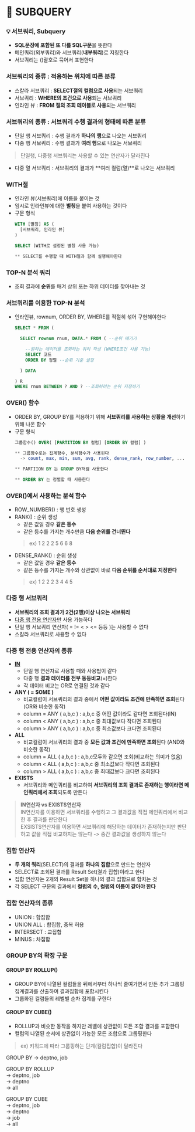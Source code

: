 # :pushpin: SUBQUERY

### :bulb: 서브쿼리, Subquery
- **SQL문장에 포함된 또 다를 SQL구문**을 뜻한다
- 메인쿼리(외부쿼리)와 서브쿼리(**내부쿼리**)로 지칭한다
- 서브쿼리는 ()괄호로 묶어서 표현한다

### 서브쿼리의 종류 : 적용하는 위치에 따른 분류
- 스칼라 서브쿼리 : **SELECT절의 컬럼으로 사용**되는 서브쿼리
- 서브쿼리 : **WHERE의 조건으로 사용**되는 서브쿼리
- 인라인 뷰 : **FROM 절의 조회 테이블로 사용**되는 서브쿼리

### 서브쿼리의 종류 : 서브쿼리 수행 결과의 형태에 따른 분류
- 단일 행 서브쿼리 : 수행 결과가 **하나의 행**으로 나오는 서브쿼리
- 다중 행 서브쿼리 : 수행 결과가 **여러 행**으로 나오는 서브쿼리
>  단일행, 다중행 서브쿼리는 사용할 수 있는 연산자가 달라진다
- 다중 열 서브쿼리 : 서브쿼리의 결과가 **여러 컬럼(열)**로 나오는 서브쿼리

### WITH절
- 인라인 뷰(서브쿼리)에 이름을 붙이는 것
- 임시로 인라인뷰에 대한 **별칭**을 붙여 사용하는 것이다
- 구문 형식
    ```sql
	WITH [별칭] AS (
	  [서브쿼리, 인라인 뷰]
	)

	SELECT (WITH로 설정된 별칭 사용 가능)
    
    ** SELECT를 수행할 때 WITH절과 함께 실행해야한다
    ```

### TOP-N 분석 쿼리
- 조회 결과에 **순위**를 매겨 상위 또는 하위 데이터를 찾아내는 것

### 서브쿼리를 이용한 TOP-N 분석
- 인라인뷰, rownum, ORDER BY, WHERE를 적절히 섞어 구현해야한다
    ```sql
	SELECT * FROM (

	  SELECT rownum rnum, DATA.* FROM ( --순위 매기기

	    --원하는 데이터를 조회하는 쿼리 작성 (WHERE조건 사용 가능)
	    SELECT 코드
	    ORDER BY 정렬 --순위 기준 설정

	  ) DATA

	) R
	WHERE rnum BETWEEN ? AND ? --조회하려는 순위 지정하기
    ```

### OVER() 함수
- ORDER BY, GROUP BY를 적용하기 위해 **서브쿼리를 사용하는 상황을 개선**하기 위해 나온 함수
- 구문 형식
    ```sql
	그룹함수() OVER( [PARTITION BY 컬럼] [ORDER BY 컬럼] )

	** 그룹함수로는 집계함수, 분석함수가 사용된다
	  -> count, max, min, sum, avg, rank, dense_rank, row_number, ...

	** PARTIION BY 는 GROUP BY처럼 사용한다

	** ORDER BY 는 정렬할 때 사용한다
    ```

### OVER()에서 사용하는 분석 함수
- ROW_NUMBER() : 행 번호 생성
- RANK() : 순위 생성
    - 같은 값일 경우 **같은 등수**
    - 같은 등수를 가지는 개수만큼 **다음 순위를 건너뛴다**
    > ex) 1 2 2 2 5 6 6 8
- DENSE_RANK() : 순위 생성
	- 같은 값일 경우 **같은 등수**
	- 같은 등수를 가지는 개수와 상관없이 바로 **다음 순위를 순서대로 지정한다**	
    > ex) 1 2 2 2 3 4 4 5

### 다중 행 서브쿼리
- **서브쿼리의 조회 결과가 2건(2행)이상 나오는 서브쿼리**
- [다중 행 전용 연산자]()만 사용 가능하다
- 단일 행 서브쿼리 연산자( = != < > <= 등등 )는 사용할 수 없다
- 스칼라 서브쿼리로 사용할 수 없다

### 다중 행 전용 연산자의 종류
- **[IN]()**
    - 단일 행 연산자로 사용할 때와 사용법이 같다
	- 다중 행 **결과 데이터를 전부 동등비교**(=)한다
	- 각 데이터 비교는 OR로 연결된 것과 같다
- **ANY ( = SOME )**
	- 비교컬럼이 서브쿼리의 결과 중에서 **어떤 값이라도 조건에 만족하면 조회**된다 (OR와 비슷한 동작)
	- column = ANY ( a,b,c ) : a,b,c 중 어떤 값이라도 같다면 조회된다(IN)
	- column < ANY ( a,b,c ) : a,b,c 중 최대값보다 작다면 조회된다
	- column > ANY ( a,b,c ) : a,b,c 중 최소값보다 크다면 조회된다
- **ALL**
	- 비교컬럼이 서브쿼리의 결과 중 **모든 값과 조건에 만족하면 조회**된다 (AND와 비슷한 동작)
	- column = ALL ( a,b,c ) : a,b,c모두와 같으면 조회(비교하는 의미가 없음)
	- column < ALL ( a,b,c ) : a,b,c 중 최소값보다 작다면 조회된다
	- column > ALL ( a,b,c ) : a,b,c 중 최대값보다 크다면 조회된다
- **EXISTS**
	- 서브쿼리와 메인쿼리를 비교하여 **서브쿼리의 조회 결과로 존재하는 행이라면 메인쿼리에서 조회**되도록 만든다

> **IN연산자 vs EXISTS연산자**   
IN연산자를 이용하면 서브쿼리를 수행하고 그 결과값을 직접 메인쿼리에서 비교한 후 결과를 판단한다   
EXSISTS연산자를 이용하면 서브쿼리에 해당하는 데이터가 존재하는지만 판단하고 값을 직접 비교하지는 않는다 -> 중간 결과값을 생성하지 않는다

### 집합 연산자
- **두 개의 쿼리**(SELECT)의 결과를 **하나의 집합**으로 만드는 연산자
- SELECT로 조회된 결과를 Result Set(결과 집합)이라고 한다
- 집합 연산자는 2개의 Result Set을 하나의 결과 집합으로 합치는 것
- 각 SELECT 구문의 결과에서 **컬럼의 수, 컬럼의 이름이 같아야 한다**

### 집합 연산자의 종류
- UNION : 합집합
- UNION ALL : 합집합, 중복 허용
- INTERSECT : 교집합
- MINUS : 차집합

### GROUP BY의 확장 구문
#### GROUP BY ROLLUP()
- GROUP BY에 나열된 컬럼들을 뒤에서부터 하나씩 줄여가면서 만든 추가 그룹핑 집계결과를 산출하여 결과집합에 포함시킨다
- 그룹화된 컬럼들의 레벨별 순차 집계를 구한다
#### GROUP BY CUBE()
- ROLLUP과 비슷한 동작을 하지만 레벨에 상관없이 모든 조합 결과를 포함한다
- 컬럼의 나열된 순서에 상관없이 가능한 모든 조합으로 그룹핑한다
> ex) 키워드에 따라 그룹핑하는 단계(컬럼집합)이 달라진다   

GROUP BY -> deptno, job   

GROUP BY ROLLUP   
	-> deptno, job   
	-> deptno   
    -> all   

GROUP BY CUBE   
	-> deptno, job   
	-> deptno   
	-> job   
	-> all   
